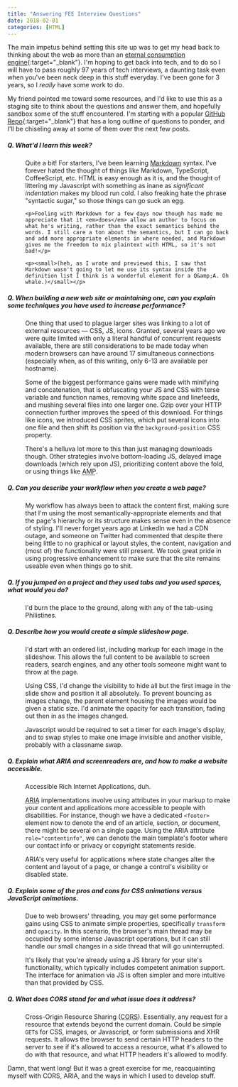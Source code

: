 ```yaml
---
title: "Answering FEE Interview Questions"
date: 2018-02-01
categories: [HTML]
---
```


The main impetus behind setting this site up was to get my head back to thinking about the web as more than an [eternal consumption engine](https://www.youtube.com/watch?v=FkiqaGsSSYw){:target="_blank"}. I'm hoping to get back into tech, and to do so I will have to pass roughly 97 years of tech interviews, a daunting task even when you've been neck deep in this stuff everyday. I've been gone for 3 years, so I _really_ have some work to do.

My friend pointed me toward some resources, and I'd like to use this as a staging site to think about the questions and answer them, and hopefully sandbox some of the stuff encountered. I'm starting with a popular [GitHub Repo](https://github.com/h5bp/Front-end-Developer-Interview-Questions){:target="_blank"} that has a long outline of questions to ponder, and I'll be chiseling away at some of them over the next few posts.

<dl>
  <dt><h5><b>Q.</b> What'd I learn this week?</h5></dt>
  <dd>
    <p>Quite a bit! For starters, I've been learning <a href="https://daringfireball.net/projects/markdown/syntax" target="_blank">Markdown</a> syntax. I've forever hated the thought of things like Markdown, TypeScript, CoffeeScript, etc. HTML is easy enough as it is, and the thought of littering my Javascript with something as inane as <em>significant indentation</em> makes my blood run cold. I also freaking hate the phrase "syntactic sugar," so those things can go suck an egg.</p>

    <p>Fooling with Markdown for a few days now though has made me appreciate that it <em>does</em> allow an author to focus on what he's writing, rather than the exact semantics behind the words. I still care a ton about the semantics, but I can go back and add more appropriate elements in where needed, and Markdown gives me the freedom to mix plaintext with HTML, so it's not bad!</p>

    <p><small>(heh, as I wrote and previewed this, I saw that Markdown wasn't going to let me use its syntax inside the definition list I think is a wonderful element for a Q&amp;A. Oh whale.)</small></p>
  </dd>
  <dt><h5><b>Q.</b> When building a new web site or maintaining one, can you explain some techniques you have used to increase performance?</h5></dt>
  <dd>
  <p>One thing that used to plague larger sites was linking to a lot of external resources &mdash; CSS, JS, icons. Granted, several years ago we were quite limited with only a literal handful of concurrent requests available, there are still considerations to be made today when modern browsers can have around 17 simultaneous connections (especially when, as of this writing, only 6-13 are available per hostname).</p>
  <p>Some of the biggest performance gains were made with minifying and concatenation, that is obfuscating your JS and CSS with terse variable and function names, removing white space and linefeeds, and mushing several files into one larger one. Gzip over your HTTP connection further improves the speed of this download. For things like icons, we introduced CSS sprites, which put several icons into one file and then shift its position via the <code>background-position</code> CSS property. </p>
  <p>There's a helluva lot more to this than just managing downloads though. Other strategies involve bottom-loading JS, delayed image downloads (which rely upon JS), prioritizing content above the fold, or using things like <abbr title="Accelerated Mobile Pages">AMP</abbr>.</p>
  </dd>
  <dt><h5><b>Q.</b> Can you describe your workflow when you create a web page?</h5></dt>  
  <dd>
  <p>My workflow has always been to attack the content first, making sure that I'm using the most semantically-appropriate elements and that the page's hierarchy or its structure makes sense even in the absence of styling. I'll never forget years ago at LinkedIn we had a CDN outage, and someone on Twitter had commented that despite there being little to no graphical or layout styles, the content, navigation and (most of) the functionality were still present. We took great pride in using progressive enhancement to make sure that the site remains useable even when things go to shit.</p>  
  </dd>
  <dt><h5><b>Q.</b> If you jumped on a project and they used tabs and you used spaces, what would you do?</h5></dt>
  <dd>
  <p>I'd burn the place to the ground, along with any of the tab-using Philistines.</p>
  </dd>
  <dt><h5><b>Q.</b> Describe how you would create a simple slideshow page.</h5></dt>
  <dd>
  <p>I'd start with an ordered list, including markup for each image in the slideshow. This allows the full content to be available to screen readers, search engines, and any other tools someone might want to throw at the page.</p>
  <p>Using CSS, I'd change the visibility to hide all but the first image in the slide show and position it all absolutely. To prevent bouncing as images change, the parent element housing the images would be given a static size. I'd animate the opacity for each transition, fading out then in as the images changed.</p>
  <p>Javascript would be required to set a timer for each image's display, and to swap styles to make one image invisible and another visible, probably with a classname swap.</p>
  </dd>
  <dt><h5><b>Q.</b> Explain what ARIA and screenreaders are, and how to make a website accessible.</h5></dt>
  <dd>
  <p>Accessible Rich Internet Applications, duh.</p>
  <p><abbr title="Accessible Rich Internet Applications">ARIA</abbr> implementations involve using attributes in your markup to make your content and applications more accessible to people with disabilities. For instance, though we have a dedicated <code>&lt;footer&gt;</code> element now to denote the end of an article, section, or document, there might be several on a single page. Using the ARIA attribute <code>role="contentinfo"</code>, we can denote the main template's footer where our contact info or privacy or copyright statements reside.</p>
  <p>ARIA's very useful for applications where state changes alter the content and layout of a page, or change a control's visibility or disabled state.</p>
  </dd>
  <dt><h5><b>Q.</b> Explain some of the pros and cons for CSS animations versus JavaScript animations.</h5></dt>
  <dd>
  <p>Due to web browsers' threading, you may get some performance gains using CSS to animate simple properties, specifically <code>transform</code> and <code>opacity</code>. In this scenario, the browser's main thread may be occupied by some intense Javascript operations, but it can still handle our small changes in a side thread that will go uninterrupted.</p>
  <p>It's likely that you're already using a JS library for your site's functionality, which typically includes competent animation support. The interface for animation via JS is often simpler and more intuitive than that provided by CSS.</p>
  </dd>
  <dt><h5><b>Q.</b> What does CORS stand for and what issue does it address?</h5></dt>
  <dd>
  <p>Cross-Origin Resource Sharing (<abbr title="Cross-Origin Resource Sharing">CORS</abbr>). Essentially, any request for a resource that extends beyond the current domain. Could be simple <code>GET</code>s for CSS, images, or Javascript, or form submissions and XHR requests. It allows the browser to send certain HTTP headers to the server to see if it's allowed to access a resource, what it's allowed to do with that resource, and what HTTP headers it's allowed to modify.</p>
  </dd>
</dl>

Damn, that went long! But it was a great exercise for me, reacquainting myself with CORS, ARIA, and the ways in which I used to develop stuff.
